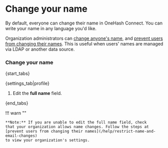 # Change your name

By default, everyone can change their name in OneHash Connect. You can write your name
in any language you'd like.

Organization administrators can [change anyone's name](/help/change-a-users-name), and
[prevent users from changing their names](/help/restrict-name-and-email-changes). This
is useful when users' names are managed via LDAP or another data source.

### Change your name

{start_tabs}

{settings_tab|profile}

1. Edit the **full name** field.

{end_tabs}

!!! warn ""

    **Note:** If you are unable to edit the full name field, check
    that your organization allows name changes. Follow the steps at
    [prevent users from changing their names](/help/restrict-name-and-email-changes)
    to view your organization's settings.
